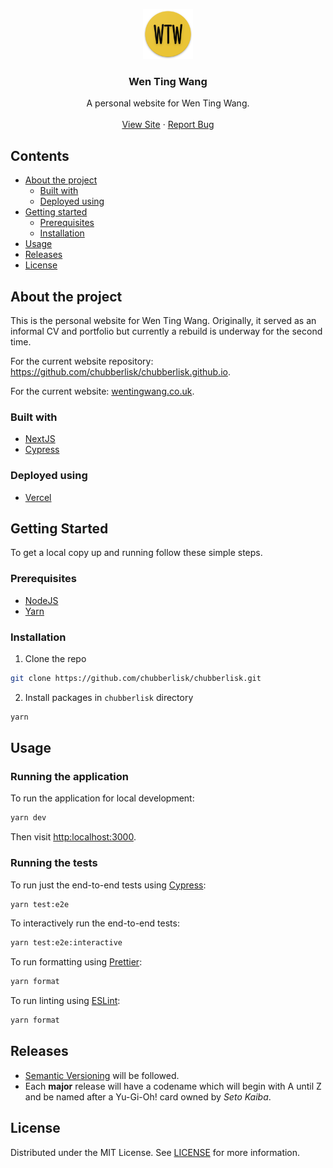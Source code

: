 <p align="center">
  <a href="https://github.com/chubberlisk/chubberlisk">
    <img src="./public/icons/wtw-512x512.png" alt="Logo" width="80" height="80">
  </a>

  <h3 align="center">Wen Ting Wang</h3>

  <p align="center">
    A personal website for Wen Ting Wang.
    <br />
    <br />
    <a href="https://chubberlisk.now.sh">View Site</a>
    ·
    <a href="https://github.com/chubberlisk/chubberlisk/issues">Report Bug</a>
  </p>
</p>

## Contents

- [About the project](#about-the-project)
  - [Built with](#built-with)
  - [Deployed using](#deployed-using)
- [Getting started](#getting-started)
  - [Prerequisites](#prerequisites)
  - [Installation](#installation)
- [Usage](#usage)
- [Releases](#releases)
- [License](#license)

## About the project

This is the personal website for Wen Ting Wang. Originally, it served as an informal CV and portfolio but currently a rebuild is underway for the second time.

For the current website repository: https://github.com/chubberlisk/chubberlisk.github.io.

For the current website: <a href="wentingwang.co.uk" target="_blank">wentingwang.co.uk</a>.

### Built with

- [NextJS](https://nextjs.org/)
- [Cypress](https://www.cypress.io/)

### Deployed using

- [Vercel](https://vercel.com/)

## Getting Started

To get a local copy up and running follow these simple steps.

### Prerequisites

- [NodeJS](https://nodejs.org/en/)
- [Yarn](https://yarnpkg.com/en/docs/getting-started)

### Installation

1. Clone the repo

```sh
git clone https://github.com/chubberlisk/chubberlisk.git
```

2. Install packages in `chubberlisk` directory

```sh
yarn
```

## Usage

### Running the application

To run the application for local development:

```sh
yarn dev
```

Then visit [http:localhost:3000]().

### Running the tests

To run just the end-to-end tests using [Cypress](https://www.cypress.io/):

```sh
yarn test:e2e
```

To interactively run the end-to-end tests:

```sh
yarn test:e2e:interactive
```

To run formatting using [Prettier](https://prettier.io/):

```sh
yarn format
```

To run linting using [ESLint](https://eslint.org/):

```sh
yarn format
```

## Releases

- [Semantic Versioning](https://semver.org/) will be followed.
- Each **major** release will have a codename which will begin with A until Z and be named after a Yu-Gi-Oh! card owned by _Seto Kaiba_.

## License

Distributed under the MIT License. See [LICENSE](/LICENSE) for more information.
